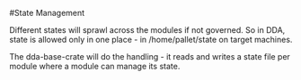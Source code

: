 #State Management

Different states will sprawl across the modules if not governed. So in DDA, state is allowed only in one place - in /home/pallet/state on target machines. 

The dda-base-crate will do the handling - it reads and writes a state file per module where a module can manage its state.  